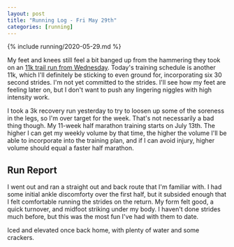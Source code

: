 ```yaml
---
layout: post
title: "Running Log - Fri May 29th"
categories: [running]
---
```


{% include running/2020-05-29.md %}

My feet and knees still feel a bit banged up from the hammering they took on an [11k trail run from Wednesday](https://www.strava.com/activities/3521706280). Today's training schedule is another 11k, which I'll definitely be sticking to even ground for, incorporating six 30 second strides. I'm not yet committed to the strides. I'll see how my feet are feeling later on, but I don't want to push any lingering niggles with high intensity work.

I took a 3k recovery run yesterday to try to loosen up some of the soreness in the legs, so I'm over target for the week. That's not necessarily a bad thing though. My 11-week half marathon training starts on July 13th. The higher I can get my weekly volume by that time, the higher the volume I'll be able to incorporate into the training plan, and if I can avoid injury, higher volume should equal a faster half marathon.

## Run Report

I went out and ran a straight out and back route that I'm familiar with. I had some initial ankle discomforty over the first half, but it subsided enough that I felt comfortable running the strides on the return. My form felt good, a quick turnover, and midfoot striking under my body. I haven't done strides much before, but this was the most fun I've had with them to date.

Iced and elevated once back home, with plenty of water and some crackers.